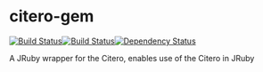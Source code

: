 citero-gem
======================
[![Build Status](http://jenkins1.bobst.nyu.edu/view/Citation/job/citero-gem/badge/icon)](http://jenkins1.bobst.nyu.edu/view/Citation/job/citero-gem/)[![Build Status](https://secure.travis-ci.org/NYULibraries/citero-gem.png?branch=devel)](http://travis-ci.org/NYULibraries/citero-gem)[![Dependency Status](https://gemnasium.com/NYULibraries/citero-gem.png)](https://gemnasium.com/NYULibraries/citero-gem)


A JRuby wrapper for the Citero, enables use of the Citero in JRuby